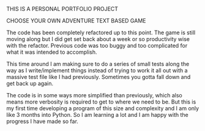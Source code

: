 THIS IS A PERSONAL PORTFOLIO PROJECT

CHOOSE YOUR OWN ADVENTURE TEXT BASED GAME

The code has been completely refactored up to this point. The game is still moving along
but I did get set back about a week or so productivity wise with the refactor. 
Previous code was too buggy and too complicated for what it was intended to accomplish.

This time around I am making sure to do a series of small tests along the way as I
write/implement things instead of trying to work it all out with a massive test
file like I had previously. Sometimes you gotta fall down and get back up again.

The code is in some ways more simplified than previously, which also means more 
verbosity is required to get to where we need to be. But this is my first time
developing a program of this size and complexity and I am only like 3 months into
Python. So I am learning a lot and I am happy with the progress I have made so far.
